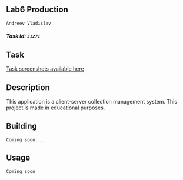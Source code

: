 ## Lab6 Production
```Andreev Vladislav```
##### Task id: ```31271```

## Task
<a href="docs/task">Task screenshots available here</a>

## Description
This application is a client-server collection management system. This project is made in educational purposes.

## Building
```Coming soon...```

## Usage
```Coming soon```
